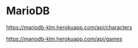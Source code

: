 # MarioDB


https://mariodb-klm.herokuapp.com/api/characters

https://mariodb-klm.herokuapp.com/api/games